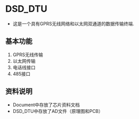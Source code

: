 # DSD_DTU
* 这是一个具有GPRS无线网络和以太网双通道的数据传输终端.  

##  基本功能
1. GPRS无线传输
2. 以太网传输
3. 电话线接口
4. 485接口

## 资料说明
* Document中存放了芯片资料文档
* DSD_DTU中存放了AD文件（原理图和PCB）
